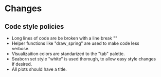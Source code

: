 
# Changes

## Code style policies

* Long lines of code are be broken with a line break "\"
* Helper functions like "draw_spring" are used to make code less verbose.
* Visualizaition colors are standarized to the "tab" palette.
* Seaborn set style "white" is used thorough, to allow easy style changes if desired.
* All plots should have a title.